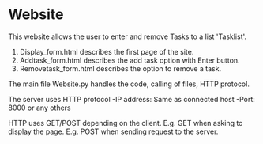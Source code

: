 # Website

This website allows the user to enter and remove Tasks to a list 'Tasklist'.

1. Display_form.html describes the first page of the site.
2. Addtask_form.html describes the add task option with Enter button.
3. Removetask_form.html describes the option to remove a task.

The main file Website.py handles the code, calling of files, HTTP protocol.

The server uses HTTP protocol 
-IP address: Same as connected host
-Port: 8000 or any others

HTTP uses GET/POST depending on the client.
E.g. GET when asking to display the page.
E.g. POST when sending request to the server.
